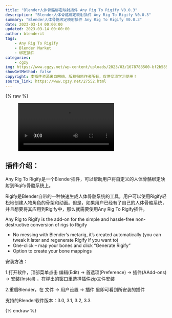 ```yaml
---
title: "Blender人体骨骼绑定映射插件 Any Rig To Rigify V0.0.3"
description: "Blender人体骨骼绑定映射插件 Any Rig To Rigify V0.0.3"
summary: "Blender人体骨骼绑定映射插件 Any Rig To Rigify V0.0.3"
date: 2023-03-14 00:00:00
updated: 2023-03-14 00:00:00
author: blenderit
tags: 
    - Any Rig To Rigify
    - Blender Market
    - 绑定插件
categories:
    - cgzy
img: https://www.cgzy.net/wp-content/uploads/2023/03/1678783500-bf2b585aaeb7a04.jpg
showGetMethod: false
copyright: 本插件资源来自网络，版权归原作者所有，仅供交流学习使用！
source_link: https://www.cgzy.net/27552.html
---
```


{% raw %}
<figure class="wp-block-video aligncenter"><video controls src="https://cloud.video.taobao.com//play/u/717183932/p/1/e/6/t/1/401686662426.mp4"></video></figure><div class="wp-block-pandastudio-title"><div class="title_style_01"><h2 id="h2-0">插件介绍：</h2></div></div><p>Any Rig To Rigify是一个Blender插件，可以帮助用户将自定义的人体骨骼绑定映射到Rigify骨骼系统上。</p><p>Rigify是Blender自带的一种快速生成人体骨骼系统的工具，用户可以使用Rigify轻松地创建人物角色的骨架和动画。但是，如果用户已经有了自己的人体骨骼系统，并且想要将其应用到Rigify中，那么就需要使用Any Rig To Rigify插件。</p><p>Any Rig to Rigify is the add-on for the simple and hassle-free non-destructive conversion of rigs to Rigify</p><ul>
<li>No messing with Blender’s metarig, it’s created automatically (you can tweak it later and regenerate Rigify if you want to)</li>



<li>One-click – map your bones and click “Generate Rigify”</li>



<li>Option to create your bone mappings</li>
</ul><div class="wp-block-pandastudio-title"><div class="title_style_01"><p>安装方法：</p></div></div><p>1.打开软件，顶部菜单点击 编辑(Edit) → 首选项(Preference) → 插件(AAdd-ons) → 安装(Install) ，在弹出的窗口里选择插件zip文件安装</p><p>2.重启Blender，在 文件 → 用户设置 → 插件 里即可看到所安装的插件</p><div class="wp-block-pandastudio-tips"><div class="tip success "><p>支持的Blender软件版本：3.0, 3.1, 3.2, 3.3</p>
</div></div>
<div style="display: none">cgzy</div>
{% endraw %}